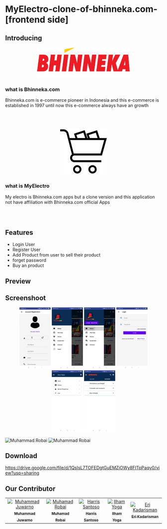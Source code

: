 # MyElectro-clone-of-bhinneka.com-[frontend side]

## Introducing
<p align='center'>
<img src="screenshoot/Bhinneka-icon.jpg" width=300 height=100 />
</p>

### what is Bhinneka.com
Bhinneka.com is e-commerce pioneer in Indonesia and this e-commerce is established in 1997 until now this e-commerce always have an growth <br><br><br><br>
<p align='center'>
<img src="screenshoot/shopping-cart.png" width=150 height=150 />
 </p>

### what is MyElectro
My electro is Bhinneka.com apps but a clone version and this application not have affiliation with Bhinneka.com official Apps

<br><br>

## Features

- Login User
- Register User
- Add Product from user to sell their product
- forget password
- Buy an product


## Preview



## Screenshoot
<p align='center'>
<span>
<tr>
  <td><img src="screenshoot/WhatsApp Image 2019-07-14 at 10.40.51 PM(1).jpeg" width="100px;" alt="Muhammad Juwarno"/></td>
  <td><img src="screenshoot/WhatsApp Image 2019-07-14 at 10.40.51 PM.jpeg" width="100px;" alt="Muhammad Juwarno"/></td>
</tr>
<tr>
  <td><img src="screenshoot/WhatsApp Image 2019-07-14 at 10.40.52 PM(1).jpeg" width="100px;" alt="Muhammad Juwarno"/></td>
  <td><img src="screenshoot/WhatsApp Image 2019-07-14 at 10.40.52 PM.jpeg" width="100px;" alt="Muhammad Juwarno"/></td>
</tr>
<tr>
  <td><img src="screenshoot/WhatsApp Image 2019-07-14 at 10.40.53 PM(1).jpeg" width="100px;" alt="Muhammad Juwarno"/></td>
  <td><img src="screenshoot/WhatsApp Image 2019-07-14 at 10.40.53 PM(2).jpeg" width="100px;" alt="Muhammad Juwarno"/></td>
</tr>
</span>
</p>

<span>
 <tr>
  <td><img src="https://github.com/hrs234/MyElectro-clone-bhineka-frontend/blob/master/screenshoot/Screenrecorder-2019-07-14-23-28-.gif" width="500;" alt="Muhammad Robai"/></td>
  <td><img src="https://github.com/hrs234/MyElectro-clone-bhineka-frontend/blob/master/screenshoot/Screenrecorder-2019-07-14-23-35-(1).gif" width="500;" alt="Muhammad Robai"/></td>
</tr>
</span>


## Download
https://drive.google.com/file/d/1QsIsL7TOFEDgtGuEMZjOWy8FITpPaqy0/view?usp=sharing

## Our Contributor
<table>
  <tr>
    <td align="center"><a href="https://github.com/juwar"><img src="https://avatars3.githubusercontent.com/u/50343114?s=400&v=4" width="100px;" alt="Muhammad Juwarno"/><br /><sub><b>Muhammad Juwarno</b></sub></a><br />
    <td align="center"><a href="https://github.com/muhrobai"><img src="https://avatars1.githubusercontent.com/u/50520431?s=460&v=4" width="100px;" alt="Muhamad Robai"/><br /><sub><b>Muhamad Robai</b></sub></a><br />
     <td align="center"><a href="https://github.com/hrs234"><img src="https://avatars2.githubusercontent.com/u/50226393?s=460&v=4"  width="100px;" alt="Harris Santoso"/><br /><sub><b>Harris Santoso</b></sub></a><br />
     <td align="center"><a href="https://github.com/ilhamyoga"><img src="https://avatars3.githubusercontent.com/u/38208370?s=460&v=4" width="100px;" alt="Ilham Yoga"/><br /><sub><b>Ilham Yoga</b></sub></a><br />
     <td align="center"><a href="https://github.com/kdrsm"><img src="https://avatars0.githubusercontent.com/u/52651194?s=460&v=4" width="100px;" alt="Eri Kadarisman"/><br /><sub><b>Eri Kadarisman</b></sub></a><br />
  </tr>
</table>
